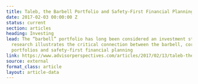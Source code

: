 ```yaml
---
title: Taleb, the Barbell Portfolio and Safety-First Financial Planning
date: 2017-02-03 00:00:00 Z
status: current
section: articles
heading: Investing
lead: The “barbell” portfolio has long been considered an investment strategy.  Recent
  research illustrates the critical connection between the barbell, core-satellite
  portfolios and safety-first financial planning
link: https://www.advisorperspectives.com/articles/2017/02/13/taleb-the-barbell-portfolio-and-safety-first-financial-planning
source: external
format_class: article
layout: article-data
---
```


